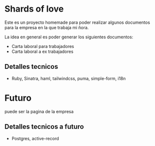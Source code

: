 # Shards of love

Este es un proyecto homemade para poder realizar algunos documentos para la empresa
en la que trabaja mi ñora.

La idea en general es poder generar los siguientes documentos:

- Carta laboral para trabajadores
- Carta laboral a ex trabajadores


## Detalles tecnicos

- Ruby, Sinatra, haml, tailwindcss, puma, simple-form, i18n

# Futuro

puede ser la pagina de la empresa

## Detalles tecnicos a futuro

- Postgres, active-record

